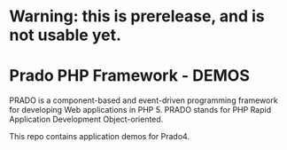 # Warning: this is prerelease, and is not usable yet.

# Prado PHP Framework - DEMOS

PRADO is a component-based and event-driven programming framework for developing Web applications in PHP 5.
PRADO stands for PHP Rapid Application Development Object-oriented.

This repo contains application demos for Prado4. 